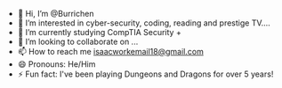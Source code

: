 - 👋 Hi, I’m @Burrichen
- 👀 I’m interested in cyber-security, coding, reading and prestige TV....
- 🌱 I’m currently studying CompTIA Security +
- 💞️ I’m looking to collaborate on ...
- 📫 How to reach me isaacworkemail18@gmail.com
- 😄 Pronouns: He/Him
- ⚡ Fun fact: I've been playing Dungeons and Dragons for over 5 years! 

<!---
Burrichen/Burrichen is a ✨ special ✨ repository because its `README.md` (this file) appears on your GitHub profile.
You can click the Preview link to take a look at your changes.
--->
